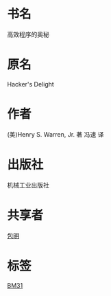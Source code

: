 # 书名 #
高效程序的奥秘

# 原名 #
Hacker's Delight

# 作者 #
(美)Henry S. Warren, Jr. 著
冯速 译

# 出版社 #
机械工业出版社

# 共享者 #
[包明](BM.md)

# 标签 #
[BM31](BM31.md)